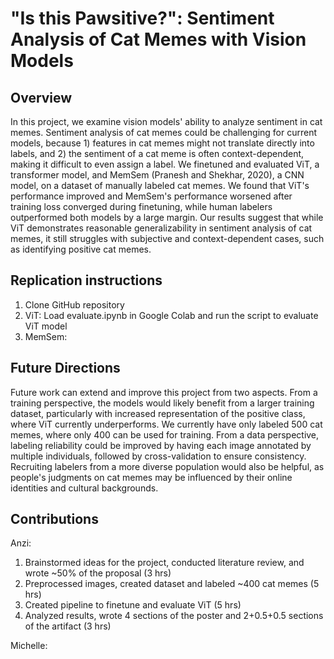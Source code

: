 # "Is this Pawsitive?": Sentiment Analysis of Cat Memes with Vision Models
## Overview
In this project, we examine vision models' ability to analyze sentiment in cat memes. Sentiment analysis of cat memes could be challenging for current models, because 1) features in cat memes might not translate directly into labels, and 2) the sentiment of a cat meme is often context-dependent, making it difficult to even assign a label. We finetuned and evaluated ViT, a transformer model, and MemSem (Pranesh and Shekhar, 2020), a CNN model, on a dataset of manually labeled cat memes. We found that ViT's performance improved and MemSem's performance worsened after training loss converged during finetuning, while human labelers outperformed both models by a large margin. Our results suggest that while ViT demonstrates reasonable generalizability in sentiment analysis of cat memes, it still struggles with subjective and context-dependent cases, such as identifying positive cat memes.

## Replication instructions
1. Clone GitHub repository
2. ViT: Load evaluate.ipynb in Google Colab and run the script to evaluate ViT model
3. MemSem: 

## Future Directions
Future work can extend and improve this project from two aspects. From a training perspective, the models would likely benefit from a larger training dataset, particularly with increased representation of the positive class, where ViT currently underperforms. We currently have only labeled 500 cat memes, where only 400 can be used for training. From a data perspective, labeling reliability could be improved by having each image annotated by multiple individuals, followed by cross-validation to ensure consistency. Recruiting labelers from a more diverse population would also be helpful, as people's judgments on cat memes may be influenced by their online identities and cultural backgrounds.

## Contributions
Anzi:
1. Brainstormed ideas for the project, conducted literature review, and wrote ~50% of the proposal (3 hrs)
2. Preprocessed images, created dataset and labeled ~400 cat memes (5 hrs)
3. Created pipeline to finetune and evaluate ViT (5 hrs)
4. Analyzed results, wrote 4 sections of the poster and 2+0.5+0.5 sections of the artifact (3 hrs)

Michelle:
